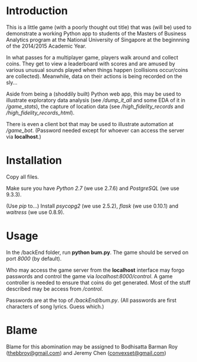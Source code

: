 # Introduction

This is a little game (with a poorly thought out title) that was (will be) used to demonstrate a working Python app to students of the Masters of Business Analytics program at the National University of Singapore at the beginnning of the 2014/2015 Academic Year.

In what passes for a multiplayer game, players walk around and collect coins. They get to view a leaderboard with scores and are amused by various unusual sounds played when things happen (collisions occur/coins are collected). Meanwhile, data on their actions is being recorded on the sly...

Aside from being a (shoddily built) Python web app, this may be used to illustrate exploratory data analysis (see */dump_it_all* and some EDA of it in */game_stats*), the capture of location data (see */high_fidelity_records* and */high_fidelity_records_html*).

There is even a client bot that may be used to illustrate automation at */game_bot*. (Password needed except for whoever can access the server via **localhost**.)


# Installation

Copy all files.

Make sure you have *Python 2.7* (we use 2.7.6) and *PostgreSQL* (we use 9.3.3).

(Use *pip* to...) Install *psycopg2* (we use 2.5.2), *flask* (we use 0.10.1) and *waitress* (we use 0.8.9).

# Usage

In the /backEnd folder, run **python bum.py**. The game should be served on port *8000* (by default).

Who may access the game server from the **localhost** interface may forgo passwords and control the game via *localhost:8000/control*. A game controller is needed to ensure that coins do get generated. Most of the stuff described may be access from */control*.

Passwords are at the top of */backEnd/bum.py*. (All passwords are first characters of song lyrics. Guess which.)

# Blame

Blame for this abomination may be assigned to Bodhisatta Barman Roy (thebbroy@gmail.com) and Jeremy Chen (convexset@gmail.com)

